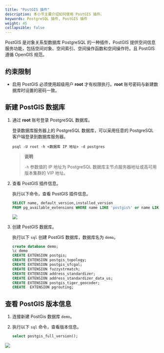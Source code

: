 ```yaml
---
title: "PostGIS 插件"
description: 本小节主要介绍如何使用 PostGIS 插件。 
keywords: PostgreSQL 插件, PostGIS 插件
weight: 45
collapsible: false
---
```



PostGIS 是对象关系型数据库 PostgreSQL 的一种插件，PostGIS 提供空间信息服务功能，包括空间对象、空间索引、空间操作函数和空间操作符。且 PostGIS 遵循 OpenGIS 规范。

## 约束限制

- 启用 PostGIS 必须使用超级用户 **root** 才有权限执行。**root** 账号密码与新建数据库时设置的密码一致。

## 新建 PostGIS 数据库

1. 通过 **root** 账号登录 PostgreSQL 数据库。

   登录数据库服务器上的 PostgreSQL 数据库，可以采用任意的 PostgreSQL 客户端登录到数据库服务器。

   ```shell
   psql -U root -h <数据库 IP 地址> -d postgres
   ```

   > **说明**
   > 
   > `-h` 参数值的 IP 地址为 PostgreSQL 数据库主节点服务器地址或高可用版本集群的 VIP 地址。

2. 查看 PostGIS 插件信息。

   执行以下命令，查看 PostGIS 插件信息。

   ```sql
   SELECT name, default_version,installed_version
   FROM pg_available_extensions WHERE name LIKE 'postgis%' or name LIKE 'address%';
   ```

   ![](../../_images/checkpostgis.png)

3. 创建 PostGIS 数据库。

   执行以下 `sql` 创建 PostGIS 数据库，数据库名为 `demo`。

   ```sql
   create database demo;
   \c demo
   CREATE EXTENSION postgis;
   CREATE EXTENSION postgis_topology;
   CREATE EXTENSION postgis_sfcgal;
   CREATE EXTENSION fuzzystrmatch;
   CREATE EXTENSION address_standardizer;
   CREATE EXTENSION address_standardizer_data_us;
   CREATE EXTENSION postgis_tiger_geocoder;
   CREATE  EXTENSION pgrouting;
   ```

## 查看 PostGIS 版本信息

1. 连接新建 PostGis 数据库 `demo`。
2. 执行以下 `sql` 命令，查看版本信息。

   ```sql
   select postgis_full_version();
   ```

![](../../_images/postgis_full_version.png)
